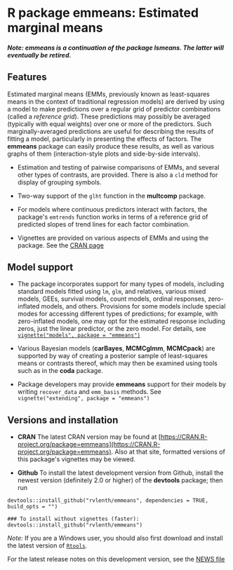 R package **emmeans**: Estimated marginal means
====

##### *Note: **emmeans** is a continuation of the package **lsmeans**. The latter will eventually be retired.*

## Features
Estimated marginal means (EMMs, previously known as least-squares means in the
context of traditional regression models) are derived by using a model to make
predictions over a regular grid of predictor combinations (called a *reference
grid*). These predictions may possibly be averaged (typically with equal
weights) over one or more of the predictors. Such marginally-averaged
predictions are useful for describing the results of fitting a model,
particularly in presenting the effects of factors. The **emmeans** package can
easily produce these results, as well as various graphs of them
(interaction-style plots and side-by-side intervals).


  * Estimation and testing of pairwise comparisons of EMMs, and several other
    types of contrasts, are provided. There is also a `cld` method for display of
    grouping  symbols.
    
  * Two-way support of the `glht` function in the **multcomp** package.
  
  * For models where continuous predictors interact with factors, the package's
    `emtrends` function works in terms of a reference grid of predicted slopes of
    trend lines for each factor combination.
    
  * Vignettes are provided on various aspects of EMMs and using the package. 
    See the [CRAN page](https://CRAN.R-project.org/package=emmeans)


## Model support


  * The package incorporates support for many types of models, including 
    standard models fitted using `lm`, `glm`, and relatives, 
    various mixed models, GEEs, survival models, count models,
    ordinal responses, zero-inflated models, and others. Provisions for
    some models include special modes for accessing different types of 
    predictions; for example, with zero-inflated models, one may opt for
    the estimated response including zeros, just the linear predictor, 
    or the zero model.
    For details, see
    [`vignette("models", package = "emmeans")`](https://CRAN.R-project.org/package=emmeans/vignettes/models.html)
    
  * Various Bayesian models (**carBayes**, **MCMCglmm**, **MCMCpack**) are
    supported by way of creating a posterior sample of least-squares means or
    contrasts thereof, which may then be examined using tools such as in the
    **coda** package.
    
  * Package developers may provide **emmeans** support for their models by
    writing `recover_data` and `emm_basis` methods. See `vignette("extending",
    package = "emmeans")`
    

## Versions and installation


  * **CRAN** The latest CRAN version may be found at [https://CRAN.R-project.org/package=emmeans](https://CRAN.R-project.org/package=emmeans).
    Also at that site, formatted versions of this package's vignettes 
    may be viewed.

  * **Github** To install the latest development version from Github, 
    install the newest version (definitely 2.0 or higher) of the **devtools** 
    package; then run
    
```
devtools::install_github("rvlenth/emmeans", dependencies = TRUE, build_opts = "")

### To install without vignettes (faster):
devtools::install_github("rvlenth/emmeans")
```
*Note:* If you are a Windows user, you should also first download and
      install the latest version of
      [`Rtools`](https://cran.r-project.org/bin/windows/Rtools/).

For the latest release notes on this development version, see the 
[NEWS file](https://github.com/rvlenth/emmeans/blob/master/NEWS.md)
